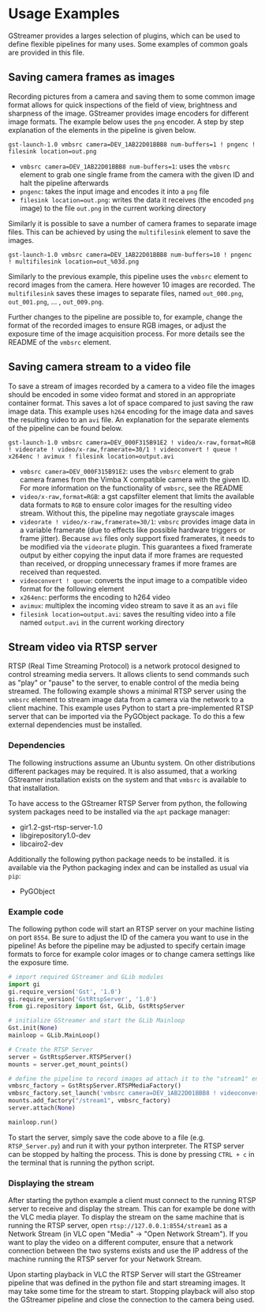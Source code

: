 # Usage Examples

GStreamer provides a larges selection of plugins, which can be used to define flexible pipelines for
many uses. Some examples of common goals are provided in this file.

## Saving camera frames as images

Recording pictures from a camera and saving them to some common image format allows for quick
inspections of the field of view, brightness and sharpness of the image. GStreamer provides image
encoders for different image formats. The example below uses the `png` encoder. A step by step
explanation of the elements in the pipeline is given below.
```
gst-launch-1.0 vmbsrc camera=DEV_1AB22D01BBB8 num-buffers=1 ! pngenc ! filesink location=out.png
```

- `vmbsrc camera=DEV_1AB22D01BBB8 num-buffers=1`: uses the `vmbsrc` element to grab one single frame
  from the camera with the given ID and halt the pipeline afterwards
- `pngenc`: takes the input image and encodes it into a `png` file
- `filesink location=out.png`: writes the data it receives (the encoded `png` image) to the file
  `out.png` in the current working directory

Similarly it is possible to save a number of camera frames to separate image files. This can be
achieved by using the `multifilesink` element to save the images.
```
gst-launch-1.0 vmbsrc camera=DEV_1AB22D01BBB8 num-buffers=10 ! pngenc ! multifilesink location=out_%03d.png
```

Similarly to the previous example, this pipeline uses the `vmbsrc` element to record images from the
camera. Here however 10 images are recorded. The `multifilesink` saves these images to separate
files, named `out_000.png`, `out_001.png`, ... , `out_009.png`.

Further changes to the pipeline are possible to, for example, change the format of the recorded
images to ensure RGB images, or adjust the exposure time of the image acquisition process. For more
details see the README of the `vmbsrc` element.

## Saving camera stream to a video file

To save a stream of images recorded by a camera to a video file the images should be encoded in some
video format and stored in an appropriate container format. This saves a lot of space compared to
just saving the raw image data. This example uses `h264` encoding for the image data and saves the
resulting video to an `avi` file. An explanation for the separate elements of the pipeline can be
found below.
```
gst-launch-1.0 vmbsrc camera=DEV_000F315B91E2 ! video/x-raw,format=RGB ! videorate ! video/x-raw,framerate=30/1 ! videoconvert ! queue ! x264enc ! avimux ! filesink location=output.avi
```

- `vmbsrc camera=DEV_000F315B91E2`: uses the `vmbsrc` element to grab camera frames from the Vimba X
  compatible camera with the given ID. For more information on the functionality of `vmbsrc`, see
  the README
- `video/x-raw,format=RGB`: a gst capsfilter element that limits the available data formats to `RGB`
  to ensure color images for the resulting video stream. Without this, the pipeline may negotiate
  grayscale images
- `videorate ! video/x-raw,framerate=30/1`: `vmbsrc` provides image data in a variable framerate
  (due to effects like possible hardware triggers or frame jitter). Because `avi` files only support
  fixed framerates, it needs to be modified via the `videorate` plugin. This guarantees a fixed
  framerate output by either copying the input data if more frames are requested than received, or
  dropping unnecessary frames if more frames are received than requested.
- `videoconvert ! queue`: converts the input image to a compatible video format for the following
  element
- `x264enc`: performs the encoding to h264 video
- `avimux`: multiplex the incoming video stream to save it as an `avi` file
- `filesink location=output.avi`: saves the resulting video into a file named `output.avi` in the
  current working directory

## Stream video via RTSP server

RTSP (Real Time Streaming Protocol) is a network protocol designed to control streaming media
servers. It allows clients to send commands such as "play" or "pause" to the server, to enable
control of the media being streamed. The following example shows a minimal RTSP server using the
`vmbsrc` element to stream image data from a camera via the network to a client machine. This
example uses Python to start a pre-implemented RTSP server that can be imported via the PyGObject
package. To do this a few external dependencies must be installed.

### Dependencies

The following instructions assume an Ubuntu system. On other distributions different packages may be
required. It is also assumed, that a working GStreamer installation exists on the system and that
`vmbsrc` is available to that installation.

To have access to the GStreamer RTSP Server from python, the following system packages need to be
installed via the `apt` package manager:
- gir1.2-gst-rtsp-server-1.0
- libgirepository1.0-dev
- libcairo2-dev

Additionally the following python package needs to be installed. it is available via the Python
packaging index and can be installed as usual via `pip`:
- PyGObject

### Example code

The following python code will start an RTSP server on your machine listing on port `8554`. Be sure
to adjust the ID of the camera you want to use in the pipeline! As before the pipeline may be
adjusted to specify certain image formats to force for example color images or to change camera
settings like the exposure time.

```python
# import required GStreamer and GLib modules
import gi
gi.require_version('Gst', '1.0')
gi.require_version('GstRtspServer', '1.0')
from gi.repository import Gst, GLib, GstRtspServer

# initialize GStreamer and start the GLib Mainloop
Gst.init(None)
mainloop = GLib.MainLoop()

# Create the RTSP Server
server = GstRtspServer.RTSPServer()
mounts = server.get_mount_points()

# define the pipeline to record images ad attach it to the "stream1" endpoint
vmbsrc_factory = GstRtspServer.RTSPMediaFactory()
vmbsrc_factory.set_launch('vmbsrc camera=DEV_1AB22D01BBB8 ! videoconvert ! x264enc speed-preset=ultrafast tune=zerolatency ! rtph264pay name=pay0')
mounts.add_factory("/stream1", vmbsrc_factory)
server.attach(None)

mainloop.run()
```

To start the server, simply save the code above to a file (e.g. `RTSP_Server.py`) and run it with
your python interpreter. The RTSP server can be stopped by halting the process. This is done by
pressing `CTRL + c` in the terminal that is running the python script.

### Displaying the stream

After starting the python example a client must connect to the running RTSP server to receive and
display the stream. This can for example be done with the VLC media player. To display the stream on
the same machine that is running the RTSP server, open `rtsp://127.0.0.1:8554/stream1` as a Network
Stream (in VLC open "Media" -> "Open Network Stream"). If you want to play the video on a different
computer, ensure that a network connection between the two systems exists and use the IP address of
the machine running the RTSP server for your Network Stream.

Upon starting playback in VLC the RTSP Server will start the GStreamer pipeline that was defined in
the python file and start streaming images. It may take some time for the stream to start. Stopping
playback will also stop the GStreamer pipeline and close the connection to the camera being used.
